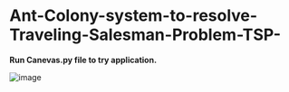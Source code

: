 # Ant-Colony-system-to-resolve-Traveling-Salesman-Problem-TSP-

**Run Canevas.py file to try application.**

![image](https://user-images.githubusercontent.com/42654199/193112592-716dd776-03a6-4858-b995-212aadfd402c.png)
